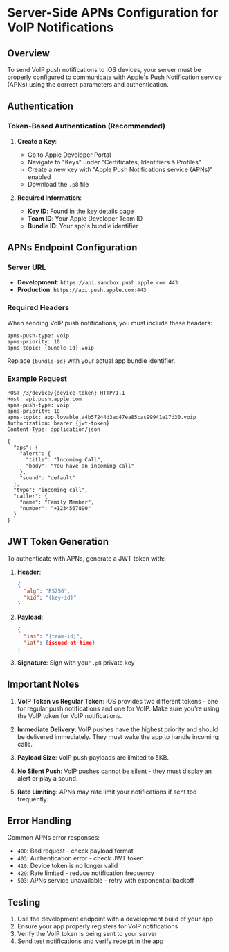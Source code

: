 # Server-Side APNs Configuration for VoIP Notifications

## Overview
To send VoIP push notifications to iOS devices, your server must be properly configured to communicate with Apple's Push Notification service (APNs) using the correct parameters and authentication.

## Authentication

### Token-Based Authentication (Recommended)
1. **Create a Key**:
   - Go to Apple Developer Portal
   - Navigate to "Keys" under "Certificates, Identifiers & Profiles"
   - Create a new key with "Apple Push Notifications service (APNs)" enabled
   - Download the `.p8` file

2. **Required Information**:
   - **Key ID**: Found in the key details page
   - **Team ID**: Your Apple Developer Team ID
   - **Bundle ID**: Your app's bundle identifier

## APNs Endpoint Configuration

### Server URL
- **Development**: `https://api.sandbox.push.apple.com:443`
- **Production**: `https://api.push.apple.com:443`

### Required Headers
When sending VoIP push notifications, you must include these headers:
```
apns-push-type: voip
apns-priority: 10
apns-topic: {bundle-id}.voip
```

Replace `{bundle-id}` with your actual app bundle identifier.

### Example Request
```http
POST /3/device/{device-token} HTTP/1.1
Host: api.push.apple.com
apns-push-type: voip
apns-priority: 10
apns-topic: app.lovable.a4b57244d3ad47ea85cac99941e17d30.voip
Authorization: bearer {jwt-token}
Content-Type: application/json

{
  "aps": {
    "alert": {
      "title": "Incoming Call",
      "body": "You have an incoming call"
    },
    "sound": "default"
  },
  "type": "incoming_call",
  "caller": {
    "name": "Family Member",
    "number": "+1234567890"
  }
}
```

## JWT Token Generation

To authenticate with APNs, generate a JWT token with:
1. **Header**:
   ```json
   {
     "alg": "ES256",
     "kid": "{key-id}"
   }
   ```

2. **Payload**:
   ```json
   {
     "iss": "{team-id}",
     "iat": {issued-at-time}
   }
   ```

3. **Signature**: Sign with your `.p8` private key

## Important Notes

1. **VoIP Token vs Regular Token**: iOS provides two different tokens - one for regular push notifications and one for VoIP. Make sure you're using the VoIP token for VoIP notifications.

2. **Immediate Delivery**: VoIP pushes have the highest priority and should be delivered immediately. They must wake the app to handle incoming calls.

3. **Payload Size**: VoIP push payloads are limited to 5KB.

4. **No Silent Push**: VoIP pushes cannot be silent - they must display an alert or play a sound.

5. **Rate Limiting**: APNs may rate limit your notifications if sent too frequently.

## Error Handling

Common APNs error responses:
- `400`: Bad request - check payload format
- `403`: Authentication error - check JWT token
- `410`: Device token is no longer valid
- `429`: Rate limited - reduce notification frequency
- `503`: APNs service unavailable - retry with exponential backoff

## Testing

1. Use the development endpoint with a development build of your app
2. Ensure your app properly registers for VoIP notifications
3. Verify the VoIP token is being sent to your server
4. Send test notifications and verify receipt in the app
